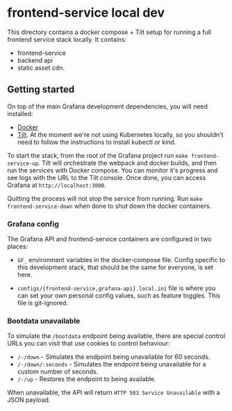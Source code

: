 # frontend-service local dev

This directory contains a docker compose + Tilt setup for running a full frontend service stack locally. It contains:

- frontend-service
- backend api
- static asset cdn.

## Getting started

On top of the main Grafana development dependencies, you will need installed:

- [Docker](https://docs.docker.com/get-started/get-docker/)
- [Tilt](https://docs.tilt.dev/install.html). At the moment we're not using Kubernetes locally, so you shouldn't need to follow the instructions to install kubectl or kind.

To start the stack, from the root of the Grafana project run `make frontend-service-up`. Tilt will orchestrate the webpack and docker builds, and then run the services with Docker compose. You can monitor it's progress and see logs with the URL to the Tilt console. Once done, you can access Grafana at `http://localhost:3000`.

Quitting the process will not stop the service from running. Run `make frontend-service-down` when done to shut down the docker containers.

### Grafana config

The Grafana API and frontend-service containers are configured in two places:

- `GF_` environment variables in the docker-compose file. Config specific to this development stack, that should be the same for everyone, is set here.

- `configs/{frontend-service,grafana-api}.local.ini` file is where you can set your own personal config values, such as feature toggles. This file is git-ignored.

### Bootdata unavailable

To simulate the `/bootdata` endpoint being available, there are special control URLs you can visit that use cookies to control behaviour:

- `/-/down` - Simulates the endpoint being unavailable for 60 seconds.
- `/-/down/:seconds` - Simulates the endpoint being unavailable for a custom number of seconds.
- `/-/up` - Restores the endpoint to being available.

When unavailable, the API will return `HTTP 503 Service Unavailable` with a JSON payload.
